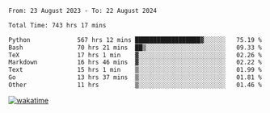 <!--START_SECTION:waka-->

```txt
From: 23 August 2023 - To: 22 August 2024

Total Time: 743 hrs 17 mins

Python             567 hrs 12 mins ██████████████████▓░░░░░░   75.19 %
Bash               70 hrs 21 mins  ██▒░░░░░░░░░░░░░░░░░░░░░░   09.33 %
TeX                17 hrs 1 min    ▓░░░░░░░░░░░░░░░░░░░░░░░░   02.26 %
Markdown           16 hrs 46 mins  ▓░░░░░░░░░░░░░░░░░░░░░░░░   02.22 %
Text               15 hrs 1 min    ▒░░░░░░░░░░░░░░░░░░░░░░░░   01.99 %
Go                 13 hrs 37 mins  ▒░░░░░░░░░░░░░░░░░░░░░░░░   01.81 %
Other              11 hrs          ▒░░░░░░░░░░░░░░░░░░░░░░░░   01.46 %
```

<!--END_SECTION:waka-->
[![wakatime](https://wakatime.com/badge/user/5f89a63a-5294-4958-ad30-2b3455e63f2a.svg)](https://wakatime.com/@5f89a63a-5294-4958-ad30-2b3455e63f2a)
